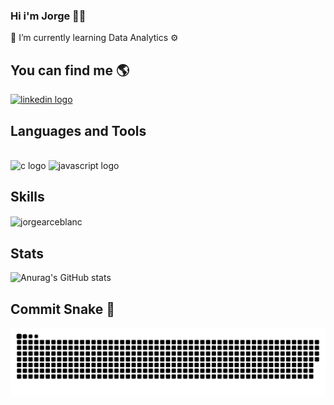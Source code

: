 <div align="justify">
  
### Hi i'm Jorge 👋🏼 
🌱 I’m currently learning Data Analytics ⚙

## You can find me 🌎
<p align="left">
<a href="https://www.linkedin.com/in/jorgearcee/" target="blank"><img src="https://img.shields.io/static/v1?message=LinkedIn&logo=linkedin&label=&color=0077B5&logoColor=white&labelColor=&style=for-the-badge" height="40" alt="linkedin logo" /></a>
</p>
  
## Languages and Tools
<br clear="both">

<div align="left">
  <img src="https://cdn.jsdelivr.net/gh/devicons/devicon/icons/python/python-original.svg" height="42" width="58" alt="c logo"  />
  <img src="https://cdn.jsdelivr.net/gh/devicons/devicon/icons/docker/docker-original.svg" height="42" width="58" alt="javascript logo"  />
  </div>

###

## Skills

<p><img align="center" src="https://github-readme-stats.vercel.app/api/top-langs?username=jorgearceblanc&show_icons=true&locale=en&layout=compact&theme=aura" alt="jorgearceblanc" /></p>

## Stats

![Anurag's GitHub stats](https://github-readme-stats.vercel.app/api?username=jorgearceblanc&show_icons=true&theme=aura)
</p>

## Commit Snake 🐍
![Snake animation](https://raw.githubusercontent.com/fernandobandeira/fernandobandeira/output/github-snake-dark.svg)

</div>
